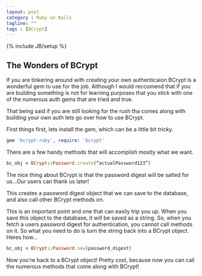 ```yaml
---
layout: post
category : Ruby on Rails
tagline: ""
tags : [BCrypt]
---
```

{% include JB/setup %}


## The Wonders of BCrypt ##

If you are tinkering around with creating your own authenticaion BCrypt is a wonderful gem to use for the job. Although I would reccomend that if you are building something is not for learning purposes that you stick with one of the numerous auth gems that are tried and true.

That being said if you are still looking for the rush tha comes along with building your own auth lets go over how to use BCrypt.

First things first, lets install the gem, which can be a little bit tricky.

```ruby
gem 'bcrypt-ruby', require: 'bcrypt'
```

There are a few handy methods that will accomplish mostly what we want.

```ruby
bc_obj = BCrypt::Password.create(“actualPassword123”)
```
The nice thing about BCrypt is that the password digest will be salted for us...Our users can thank us later!

This creates a password digest object that we can save to the database, and also call other BCrypt methods on.

This is an important point and one that can easily trip you up. When you save this object to the database, it will be saved as a string. So, when you fetch a users password digest for authentication, you cannot call methods on it. So what you need to do is turn the string back into a BCrypt object. Heres how...

```ruby
bc_obj = BCrypt::Password.new(password_digest)
```

Now you're back to a BCrypt object! Pretty cool, because now you can call the numerous methods that come along with BCrypt!

